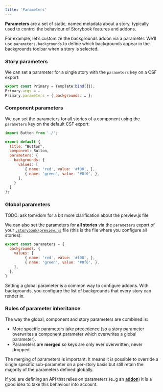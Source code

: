 ```yaml
---
title: 'Parameters'
---
```


**Parameters** are a set of static, named metadata about a story, typically used to control the behaviour of Storybook features and addons.

For example, let’s customize the backgrounds addon via a parameter. We’ll use `parameters.backgrounds` to define which backgrounds appear in the backgrounds toolbar when a story is selected.

### Story parameters

We can set a parameter for a single story with the `parameters` key on a CSF export:

```js
export const Primary = Template.bind({});
Primary.args = …
Primary.parameters = { backgrounds: … };
```

### Component parameters

We can set the parameters for all stories of a component using the `parameters` key on the default CSF export:

```js
import Button from './';

export default {
  title: “Button”,
  component: Button,
  parameters: {
    backgrounds: {
      values: [
         { name: 'red', value: '#f00', },
         { name: 'green', value: '#0f0', },
      ],
    }
  }
};
```

### Global parameters

<div>
TODO: ask tom/dom for a bit more clarification about the preview.js file
</div>

We can also set the parameters for **all stories** via the `parameters` export of your [`.storybook/preview.js`](../configure/overview#configure-story-rendering) file (this is the file where you configure all stories):

```js
export const parameters = {
  backgrounds: {
    values: [
         { name: 'red', value: '#f00', },
         { name: 'green', value: '#0f0', },
    ],
  },
}
```

Setting a global parameter is a common way to configure addons. With backgrounds, you configure the list of backgrounds that every story can render in. 

### Rules of parameter inheritance

The way the global, component and story parameters are combined is:

- More specific parameters take precedence (so a story parameter overwrites a component parameter which overwrites a global parameter).
- Parameters are **merged** so keys are only ever overwritten, never dropped.

The merging of parameters is important. It means it is possible to override a single specific sub-parameter on a per-story basis but still retain the majority of the parameters defined globally.

If you are defining an API that relies on parameters (e..g an [__addon__](../api/addons#geting-started)) it is a good idea to take this behaviour into account.
